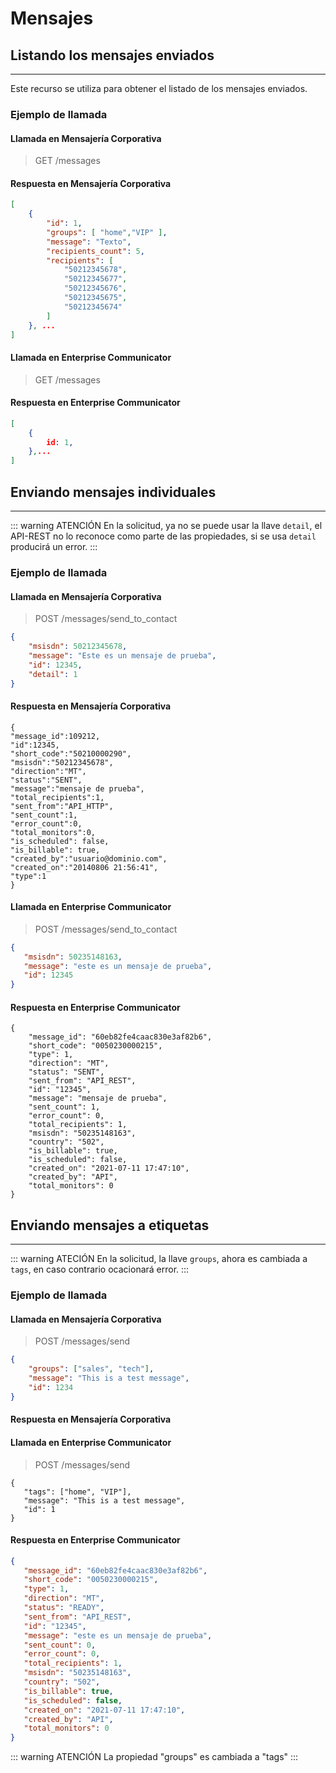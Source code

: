 # Mensajes

## Listando los mensajes enviados
****


Este recurso se utiliza para obtener el listado de los mensajes enviados.

### Ejemplo de llamada


#### Llamada en Mensajería Corporativa

> GET /messages

#### Respuesta en Mensajería Corporativa

``` json
[
    {
        "id": 1, 
        "groups": [ "home","VIP" ],
        "message": "Texto",
        "recipients_count": 5, 
        "recipients": [
            "50212345678",
            "50212345677",
            "50212345676",
            "50212345675",
            "50212345674"
        ]
    }, ...
]

```

#### Llamada en Enterprise Communicator

> GET /messages

#### Respuesta en Enterprise Communicator

``` json
[
    {
        id: 1, 
    },...
]

```





## Enviando mensajes individuales
****

::: warning ATENCIÓN
En la solicitud, ya no se puede usar la llave `detail`, el API-REST no lo reconoce como parte de las propiedades, si se usa `detail` producirá un error.
:::

### Ejemplo de llamada


#### Llamada en Mensajería Corporativa

> POST /messages/send_to_contact

``` json
{
    "msisdn": 50212345678, 
    "message": "Este es un mensaje de prueba", 
    "id": 12345, 
    "detail": 1
}
```

#### Respuesta en Mensajería Corporativa

```json{2}
{
"message_id":109212,
"id":12345,
"short_code":"50210000290",
"msisdn":"50212345678",
"direction":"MT",
"status":"SENT",
"message":"mensaje de prueba",
"total_recipients":1,
"sent_from":"API_HTTP",
"sent_count":1,
"error_count":0,
"total_monitors":0,
"is_scheduled": false,
"is_billable": true,
"created_by":"usuario@dominio.com",
"created_on":"2014­08­06 21:56:41",
"type":1
}
```


#### Llamada en Enterprise Communicator


> POST /messages/send_to_contact

``` json
{
   "msisdn": 50235148163,
   "message": "este es un mensaje de prueba",
   "id": 12345
}
```

#### Respuesta en Enterprise Communicator

```json{2}
{ 
    "message_id": "60eb82fe4caac830e3af82b6",
    "short_code": "0050230000215",
    "type": 1,
    "direction": "MT",
    "status": "SENT",
    "sent_from": "API_REST",
    "id": "12345",
    "message": "mensaje de prueba",
    "sent_count": 1,
    "error_count": 0,
    "total_recipients": 1,
    "msisdn": "50235148163",
    "country": "502",
    "is_billable": true,
    "is_scheduled": false,
    "created_on": "2021-07-11 17:47:10",
    "created_by": "API",
    "total_monitors": 0 
}
```




## Enviando mensajes a etiquetas
****

::: warning ATECIÓN
En la solicitud, la llave `groups`, ahora es cambiada a `tags`, en caso contrario ocacionará error.
:::
### Ejemplo de llamada

#### Llamada en Mensajería Corporativa

> POST /messages/send

``` json
{
    "groups": ["sales", "tech"],
    "message": "This is a test message",
    "id": 1234
}
```

#### Respuesta en Mensajería Corporativa



#### Llamada en Enterprise Communicator


> POST /messages/send

``` json{2}
{
   "tags": ["home", "VIP"],
   "message": "This is a test message",
   "id": 1
}
```
#### Respuesta en Enterprise Communicator

```json
{
   "message_id": "60eb82fe4caac830e3af82b6",
   "short_code": "0050230000215",
   "type": 1,
   "direction": "MT",
   "status": "READY",
   "sent_from": "API_REST",
   "id": "12345",
   "message": "este es un mensaje de prueba",
   "sent_count": 0,
   "error_count": 0,
   "total_recipients": 1,
   "msisdn": "50235148163",
   "country": "502",
   "is_billable": true,
   "is_scheduled": false,
   "created_on": "2021-07-11 17:47:10",
   "created_by": "API",
   "total_monitors": 0
}
```


::: warning ATENCIÓN
La propiedad "groups" es cambiada a "tags"
:::
